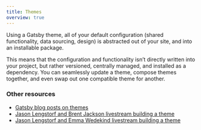 ```yaml
---
title: Themes
overview: true
---
```


Using a Gatsby theme, all of your default configuration (shared functionality, data sourcing, design) is abstracted out of your site, and into an installable package.

This means that the configuration and functionality isn’t directly written into your project, but rather versioned, centrally managed, and installed as a dependency. You can seamlessly update a theme, compose themes together, and even swap out one compatible theme for another.

<GuideList slug={props.slug} />

### Other resources

* [Gatsby blog posts on themes](/blog/tags/themes)
* [Jason Lengstorf and Brent Jackson livestream building a theme](https://www.youtube.com/watch?v=6Z4p-qjnKCQ)
* [Jason Lengstorf and Emma Wedekind livestream building a theme](https://www.youtube.com/watch?v=W2uTfay3doo)